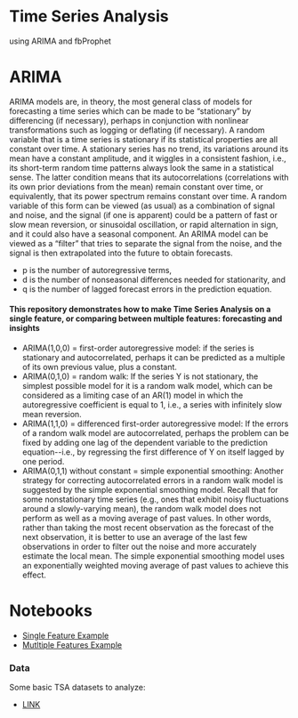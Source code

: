 # Time Series Analysis
using ARIMA and fbProphet
# ARIMA
ARIMA models are, in theory, the most general class of models for forecasting a time series which can be made to be “stationary” by differencing (if necessary), perhaps in conjunction with nonlinear transformations such as logging or deflating (if necessary). A random variable that is a time series is stationary if its statistical properties are all constant over time.  A stationary series has no trend, its variations around its mean have a constant amplitude, and it wiggles in a consistent fashion, i.e., its short-term random time patterns always look the same in a statistical sense.  The latter condition means that its autocorrelations (correlations with its own prior deviations from the mean) remain constant over time, or equivalently, that its power spectrum remains constant over time.  A random variable of this form can be viewed (as usual) as a combination of signal and noise, and the signal (if one is apparent) could be a pattern of fast or slow mean reversion, or sinusoidal oscillation, or rapid alternation in sign, and it could also have a seasonal component.  An ARIMA model can be viewed as a “filter” that tries to separate the signal from the noise, and the signal is then extrapolated into the future to obtain forecasts.

* p is the number of autoregressive terms, 
* d is the number of nonseasonal differences needed for stationarity, and 
* q is the number of lagged forecast errors in the prediction equation. 

#### This repository demonstrates how to make Time Series Analysis on a single feature, or comparing between multiple features: forecasting and insights
* ARIMA(1,0,0) = first-order autoregressive model:
if the series is stationary and autocorrelated, perhaps it can be predicted as a multiple of its own previous value, plus a constant.
* ARIMA(0,1,0) = random walk:
If the series Y is not stationary, the simplest possible model for it is a random walk model, which can be considered as a limiting case of an AR(1) model in which the autoregressive coefficient is equal to 1, i.e., a series with infinitely slow mean reversion.
* ARIMA(1,1,0) = differenced first-order autoregressive model:
If the errors of a random walk model are autocorrelated, perhaps the problem can be fixed by adding one lag of the dependent variable to the prediction equation--i.e., by regressing the first difference of Y on itself lagged by one period.
* ARIMA(0,1,1) without constant = simple exponential smoothing:
Another strategy for correcting autocorrelated errors in a random walk model is suggested by the simple exponential smoothing model. Recall that for some nonstationary time series (e.g., ones that exhibit noisy fluctuations around a slowly-varying mean), the random walk model does not perform as well as a moving average of past values. In other words, rather than taking the most recent observation as the forecast of the next observation, it is better to use an average of the last few observations in order to filter out the noise and more accurately estimate the local mean. The simple exponential smoothing model uses an exponentially weighted moving average of past values to achieve this effect.

# Notebooks
* [Single Feature Example](https://github.com/jonykoren/Time_Series_Analysis/blob/master/Minimum_Daily_Temperatures.ipynb)
* [Mutltiple Features Example](https://github.com/jonykoren/Time_Series_Analysis/blob/master/Superstore.ipynb)

### Data
Some basic TSA datasets to analyze:
* [LINK](https://github.com/jonykoren/Time_Series_Analysis/tree/master/data)

